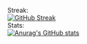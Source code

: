 Streak:<br>
[![GitHub Streak](https://streak-stats.demolab.com?user=1001bit&theme=transparent&hide_border=true&card_width=700)](https://git.io/streak-stats)
<br>Stats:<br>
[![Anurag's GitHub stats](https://github-readme-stats.vercel.app/api?username=1001bit&theme=dark)](https://github.com/anuraghazra/github-readme-stats)
